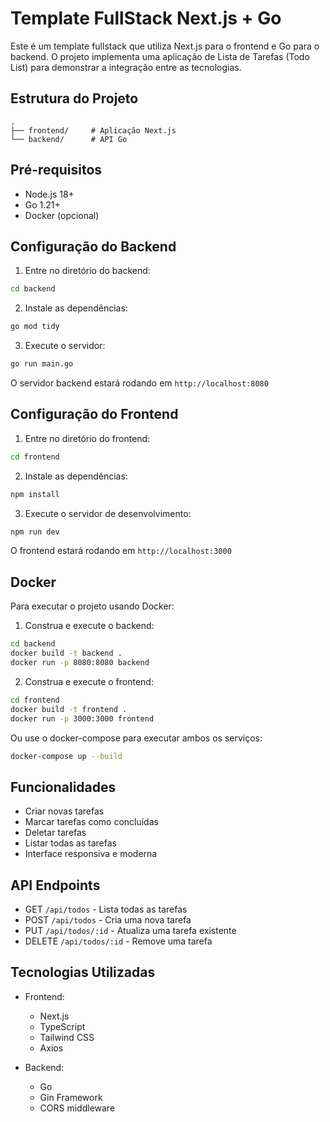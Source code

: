 # Template FullStack Next.js + Go

Este é um template fullstack que utiliza Next.js para o frontend e Go para o backend. O projeto implementa uma aplicação de Lista de Tarefas (Todo List) para demonstrar a integração entre as tecnologias.

## Estrutura do Projeto

```
.
├── frontend/     # Aplicação Next.js
└── backend/      # API Go
```

## Pré-requisitos

- Node.js 18+
- Go 1.21+
- Docker (opcional)

## Configuração do Backend

1. Entre no diretório do backend:
```bash
cd backend
```

2. Instale as dependências:
```bash
go mod tidy
```

3. Execute o servidor:
```bash
go run main.go
```

O servidor backend estará rodando em `http://localhost:8080`

## Configuração do Frontend

1. Entre no diretório do frontend:
```bash
cd frontend
```

2. Instale as dependências:
```bash
npm install
```

3. Execute o servidor de desenvolvimento:
```bash
npm run dev
```

O frontend estará rodando em `http://localhost:3000`

## Docker

Para executar o projeto usando Docker:

1. Construa e execute o backend:
```bash
cd backend
docker build -t backend .
docker run -p 8080:8080 backend
```

2. Construa e execute o frontend:
```bash
cd frontend
docker build -t frontend .
docker run -p 3000:3000 frontend
```

Ou use o docker-compose para executar ambos os serviços:
```bash
docker-compose up --build
```

## Funcionalidades

- Criar novas tarefas
- Marcar tarefas como concluídas
- Deletar tarefas
- Listar todas as tarefas
- Interface responsiva e moderna

## API Endpoints

- GET `/api/todos` - Lista todas as tarefas
- POST `/api/todos` - Cria uma nova tarefa
- PUT `/api/todos/:id` - Atualiza uma tarefa existente
- DELETE `/api/todos/:id` - Remove uma tarefa

## Tecnologias Utilizadas

- Frontend:
  - Next.js
  - TypeScript
  - Tailwind CSS
  - Axios

- Backend:
  - Go
  - Gin Framework
  - CORS middleware 